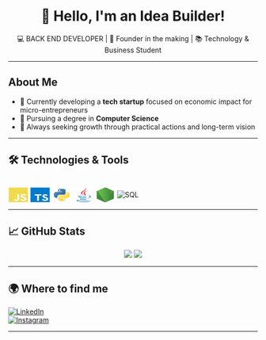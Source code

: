 <h1 align="center">👋 Hello, I'm an Idea Builder!</h1>

<p align="center">
  💻 BACK END DEVELOPER | 🚀 Founder in the making | 📚 Technology & Business Student
</p>

---

## About Me

- 🔭 Currently developing a **tech startup** focused on economic impact for micro-entrepreneurs  
- 🌱 Pursuing a degree in **Computer Science**  
- 🧠 Always seeking growth through practical actions and long-term vision

---

## 🛠️ Technologies & Tools
<div style="display: inline_block"><br>
  <img align="center" alt="Ja" height="30" width="40" src="https://raw.githubusercontent.com/devicons/devicon/master/icons/javascript/javascript-plain.svg">
  <img align="center" alt="Ts" height="30" width="40" src="https://raw.githubusercontent.com/devicons/devicon/master/icons/typescript/typescript-plain.svg">
  <img align="center" alt="python" height="30" width="40" src="https://raw.githubusercontent.com/devicons/devicon/master/icons/python/python-original.svg">
  <img align="center" alt="java" height="30" width="40" src="https://raw.githubusercontent.com/devicons/devicon/master/icons/java/java-original.svg">
  <img align="center" alt="Node.js" height="30" width="40" src="https://raw.githubusercontent.com/devicons/devicon/master/icons/nodejs/nodejs-original.svg">
  <img align="center" alt="SQL" height="30" width="40" src="https://cdn.jsdelivr.net/gh/devicons/devicon@latest/icons/mysql/mysql-original.svg">
</div>

---

## 📈 GitHub Stats

<p align="center">
  <img height="180em" src="https://github-readme-stats.vercel.app/api?username=Luizotavio2&show_icons=true&theme=radical"/>
  <img height="180em" src="https://github-readme-stats.vercel.app/api/top-langs/?username=Luizotavio2&layout=compact&theme=radical"/>
</p>

---

## 🌍 Where to find me

[![LinkedIn](https://img.shields.io/badge/-LinkedIn-0e76a8?style=for-the-badge&logo=linkedin&logoColor=white)](www.linkedin.com/in/luiz-otavio-silva)  
[![Instagram](https://img.shields.io/badge/-Instagram-E4405F?style=for-the-badge&logo=instagram&logoColor=white)](https://instagram.com/luizsoares11)

---
